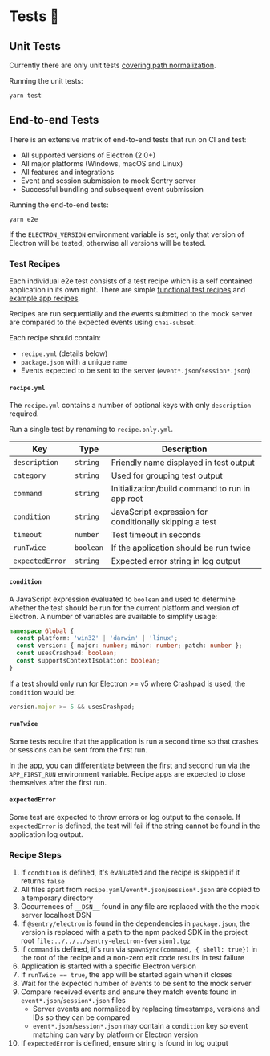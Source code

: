 # Tests 🧪

## Unit Tests

Currently there are only unit tests [covering path normalization](./unit/normalize.test.ts).

Running the unit tests:

```shell
yarn test
```

## End-to-end Tests

There is an extensive matrix of end-to-end tests that run on CI and test:

- All supported versions of Electron (2.0+)
- All major platforms (Windows, macOS and Linux)
- All features and integrations
- Event and session submission to mock Sentry server
- Successful bundling and subsequent event submission

Running the end-to-end tests:

```shell
yarn e2e
```

If the `ELECTRON_VERSION` environment variable is set, only that version of Electron will be tested, otherwise all
versions will be tested.

### Test Recipes

Each individual e2e test consists of a test recipe which is a self contained application in its own right. There are
simple [functional test recipes](./e2e/test-apps/) and [example app recipes](../examples/).

Recipes are run sequentially and the events submitted to the mock server are compared to the expected events using
`chai-subset`.

Each recipe should contain:

- `recipe.yml` (details below)
- `package.json` with a unique `name`
- Events expected to be sent to the server (`event*.json`/`session*.json`)

#### `recipe.yml`

The `recipe.yml` contains a number of optional keys with only `description` required.

Run a single test by renaming to `recipe.only.yml`.

| Key             | Type      | Description                                             |
| --------------- | --------- | ------------------------------------------------------- |
| `description`   | `string`  | Friendly name displayed in test output                  |
| `category`      | `string`  | Used for grouping test output                           |
| `command`       | `string`  | Initialization/build command to run in app root         |
| `condition`     | `string`  | JavaScript expression for conditionally skipping a test |
| `timeout`       | `number`  | Test timeout in seconds                                 |
| `runTwice`      | `boolean` | If the application should be run twice                  |
| `expectedError` | `string`  | Expected error string in log output                     |

#### `condition`

A JavaScript expression evaluated to `boolean` and used to determine whether the test should be run for the current
platform and version of Electron. A number of variables are available to simplify usage:

```ts
namespace Global {
  const platform: 'win32' | 'darwin' | 'linux';
  const version: { major: number; minor: number; patch: number };
  const usesCrashpad: boolean;
  const supportsContextIsolation: boolean;
}
```

If a test should only run for Electron >= v5 where Crashpad is used, the `condition` would be:

```ts
version.major >= 5 && usesCrashpad;
```

#### `runTwice`

Some tests require that the application is run a second time so that crashes or sessions can be sent from the first run.

In the app, you can differentiate between the first and second run via the `APP_FIRST_RUN` environment variable. Recipe
apps are expected to close themselves after the first run.

#### `expectedError`

Some test are expected to throw errors or log output to the console. If `expectedError` is defined, the test will fail
if the string cannot be found in the application log output.

### Recipe Steps

1. If `condition` is defined, it's evaluated and the recipe is skipped if it returns `false`
2. All files apart from `recipe.yaml`/`event*.json`/`session*.json` are copied to a temporary directory
3. Occurrences of `__DSN__` found in any file are replaced with the the mock server localhost DSN
4. If `@sentry/electron` is found in the dependencies in `package.json`, the version is replaced with a path to the npm
   packed SDK in the project root `file:../../../sentry-electron-{version}.tgz`
5. If `command` is defined, it's run via `spawnSync(command, { shell: true})` in the root of the recipe and a non-zero
   exit code results in test failure
6. Application is started with a specific Electron version
7. If `runTwice == true`, the app will be started again when it closes
8. Wait for the expected number of events to be sent to the mock server
9. Compare received events and ensure they match events found in `event*.json`/`session*.json` files
   - Server events are normalized by replacing timestamps, versions and IDs so they can be compared
   - `event*.json`/`session*.json` may contain a `condition` key so event matching can vary by platform or Electron
     version
10. If `expectedError` is defined, ensure string is found in log output
